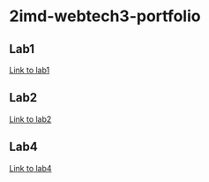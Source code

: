 # 2imd-webtech3-portfolio

## Lab1

[Link to lab1](https://github.com/esat-ergunes/2imd-webtech3-portfolio/tree/master/Lab1-GIT)

## Lab2

[Link to lab2](https://github.com/esat-ergunes/2imd-webtech3-portfolio/tree/master/Lab2)

## Lab4

[Link to lab4](https://github.com/esat-ergunes/2imd-webtech3-portfolio/tree/master/Lab4)
